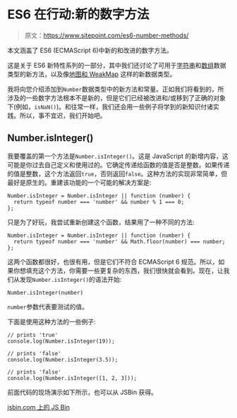 # ES6 在行动:新的数字方法

> 原文：<https://www.sitepoint.com/es6-number-methods/>

本文涵盖了 ES6 (ECMAScript 6)中新的和改进的数字方法。

这是关于 ES6 新特性系列的一部分，其中我们还讨论了可用于[字符串](https://www.sitepoint.com/es6-string-methods-string-prototype/)和[数组](https://www.sitepoint.com/es6-array-methods-array-prototype/)数据类型的新方法，以及像[地图和 WeakMap](https://www.sitepoint.com/preparing-ecmascript-6-map-weakmap/) 这样的新数据类型。

我将向您介绍添加到`Number`数据类型中的新方法和常量。正如我们将看到的，所涉及的一些数字方法根本不是新的，但是它们已经被改进和/或移到了正确的对象下(例如，`isNaN()`)。和往常一样，我们还会用一些例子将学到的新知识付诸实践。所以，事不宜迟，我们开始吧。

## Number.isInteger()

我要覆盖的第一个方法是`Number.isInteger()`。这是 JavaScript 的新增内容，这可能是你过去自己定义和使用过的。它确定传递给函数的值是否是整数。如果传递的值是整数，这个方法返回`true`，否则返回`false`。这种方法的实现非常简单，但最好是原生的。重建该功能的一个可能的解决方案是:

```
Number.isInteger = Number.isInteger || function (number) {
  return typeof number === 'number' && number % 1 === 0;
}; 
```

只是为了好玩，我尝试重新创建这个函数，结果用了一种不同的方法:

```
Number.isInteger = Number.isInteger || function (number) {
  return typeof number === 'number' && Math.floor(number) === number;
}; 
```

这两个函数都很好，也很有用，但是它们不符合 ECMAScript 6 规范。所以，如果你想填充这个方法，你需要一些更复杂的东西，我们很快就会看到。现在，让我们从发现`Number.isInteger()`的语法开始:

```
Number.isInteger(number) 
```

`number`参数代表要测试的值。

下面是使用这种方法的一些例子:

```
// prints 'true'
console.log(Number.isInteger(19));

// prints 'false'
console.log(Number.isInteger(3.5));

// prints 'false'
console.log(Number.isInteger([1, 2, 3])); 
```

前面代码的现场演示如下所示，也可以从 JSBin 获得。

[jsbin.com 上的 JS Bin](https://jsbin.com/valahe/embed?js,console)